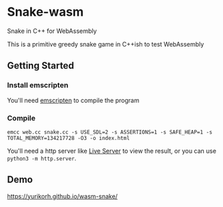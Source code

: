 # Snake-wasm

Snake in C++ for WebAssembly

This is a primitive greedy snake game in C++ish to test WebAssembly

## Getting Started

### Install emscripten

You'll need [emscripten](https://kripken.github.io/emscripten-site/docs/getting_started/downloads.html) to compile the program 

### Compile

```
emcc web.cc snake.cc -s USE_SDL=2 -s ASSERTIONS=1 -s SAFE_HEAP=1 -s TOTAL_MEMORY=134217728 -O3 -o index.html
```

You'll need a http server like [Live Server](https://marketplace.visualstudio.com/items?itemName=ritwickdey.LiveServer) to view the result, or you can use    
`python3 -m http.server`.


## Demo

https://yurikorh.github.io/wasm-snake/
